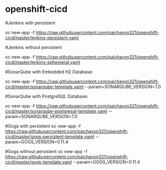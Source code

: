 # openshift-cicd
#Jenkins with persistent

oc new-app -f https://raw.githubusercontent.com/paichayon321/openshift-cicd/master/jenkins-persistent.yaml

#Jenkins without persistent

oc new-app -f https://raw.githubusercontent.com/paichayon321/openshift-cicd/master/jenkins-ephemeral.yaml

#SonarQube with Embedded H2 Database:

oc new-app -f https://raw.githubusercontent.com/paichayon321/openshift-cicd/master/sonarqube-template.yaml --param=SONARQUBE_VERSION=7.0

#SonarQube with PostgreSQL Database:

oc new-app -f https://raw.githubusercontent.com/paichayon321/openshift-cicd/master/sonarqube-postgresql-template.yaml --param=SONARQUBE_VERSION=7.0

#Gogs with persistent
oc new-app -f https://raw.githubusercontent.com/paichayon321/openshift-cicd/master/gogs-persistent-template.yaml --param=GOGS_VERSION=0.11.4

#Gogs without persistent
oc new-app -f https://raw.githubusercontent.com/paichayon321/openshift-cicd/master/gogs-template.yaml --param=GOGS_VERSION=0.11.4




